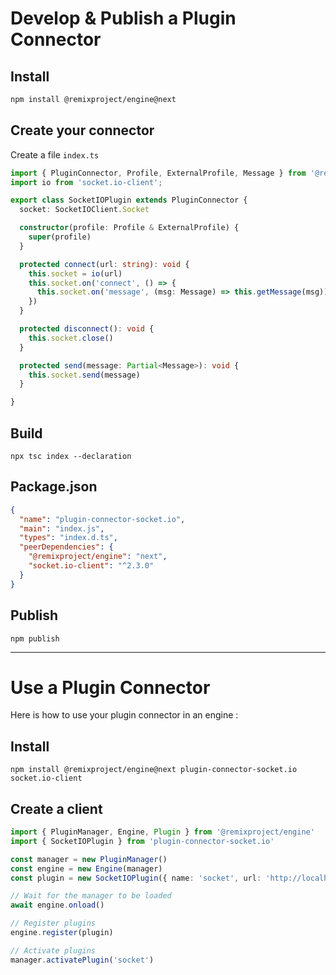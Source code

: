 # Develop & Publish a Plugin Connector

## Install
```bash
npm install @remixproject/engine@next
```

## Create your connector
Create a file `index.ts`

```typescript
import { PluginConnector, Profile, ExternalProfile, Message } from '@remixproject/engine'
import io from 'socket.io-client';

export class SocketIOPlugin extends PluginConnector {
  socket: SocketIOClient.Socket

  constructor(profile: Profile & ExternalProfile) {
    super(profile)
  }

  protected connect(url: string): void {
    this.socket = io(url)
    this.socket.on('connect', () => {
      this.socket.on('message', (msg: Message) => this.getMessage(msg))
    })
  }

  protected disconnect(): void {
    this.socket.close()
  }

  protected send(message: Partial<Message>): void {
    this.socket.send(message)
  }

}
```

## Build

```
npx tsc index --declaration
```

## Package.json
```json
{
  "name": "plugin-connector-socket.io",
  "main": "index.js",
  "types": "index.d.ts",
  "peerDependencies": {
    "@remixproject/engine": "next",
    "socket.io-client": "^2.3.0"
  }
}
```


## Publish
```
npm publish
```

----

# Use a Plugin Connector
Here is how to use your plugin connector in an engine :

## Install
```
npm install @remixproject/engine@next plugin-connector-socket.io socket.io-client
```

## Create a client
```typescript
import { PluginManager, Engine, Plugin } from '@remixproject/engine'
import { SocketIOPlugin } from 'plugin-connector-socket.io'

const manager = new PluginManager()
const engine = new Engine(manager)
const plugin = new SocketIOPlugin({ name: 'socket', url: 'http://localhost:3000' })

// Wait for the manager to be loaded
await engine.onload()

// Register plugins
engine.register(plugin)

// Activate plugins
manager.activatePlugin('socket')
```